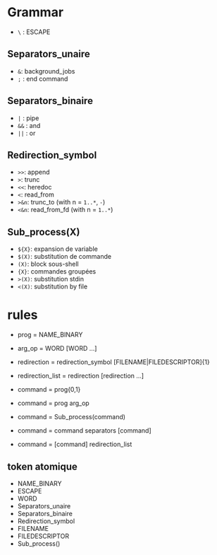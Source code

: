 
# Grammar

- `\` : ESCAPE

##  Separators_unaire
- `&`: background_jobs
- `;` : end command

## Separators_binaire
- `|` : pipe
- `&&` : and
- `||` : or

## Redirection_symbol
- `>>`: append
- `>`: trunc
- `<<`: heredoc
- `<`: read_from
- `>&n`: trunc_to (with n = `1..*`, `-`)
- `<&n`: read_from_fd (with n = `1..*`)

## Sub_process(X)
- `${X}`: expansion de variable
- `$(X)`: substitution de commande
- `(X)`: block sous-shell
- `{X}`: commandes groupées
- `>(X)`: substitution stdin
- `<(X)`: substitution by file

# rules

- prog = NAME_BINARY

- arg_op = WORD [WORD ...]

- redirection = redirection_symbol [FILENAME|FILEDESCRIPTOR]{1}
- redirection_list = redirection [redirection ...]

- command = prog{0,1}
- command = prog arg_op
- command = Sub_process(command)
- command = command separators [command]
- command = [command] redirection_list

## token atomique
- NAME_BINARY
- ESCAPE
- WORD
- Separators_unaire
- Separators_binaire
- Redirection_symbol
- FILENAME
- FILEDESCRIPTOR
- Sub_process()
